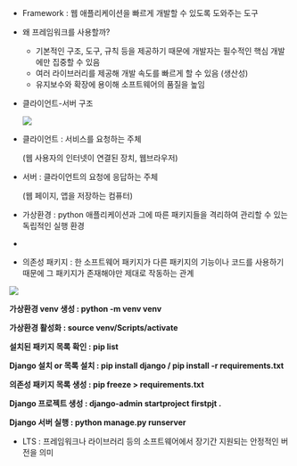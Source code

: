- Framework : 웹 애플리케이션을 빠르게 개발할 수 있도록 도와주는 도구
  
  

- 왜 프레임워크를 사용할까?
  
  - 기본적인 구조, 도구, 규칙 등을 제공하기 때문에 개발자는 필수적인 핵심 개발에만 집중할 수 있음
  - 여러 라이브러리를 제공해 개발 속도를 빠르게 할 수 있음 (생산성)
  - 유지보수와 확장에 용이해 소프트웨어의 품질을 높임
    
    

- 클라이언트-서버 구조
  
  ![](C:\Users\SSAFY\Downloads\Untitled.png)
  
  

- 클라이언트 : 서비스를 요청하는 주체
  
  (웹 사용자의 인터넷이 연결된 장치, 웹브라우저)
  
  

- 서버 : 클라이언트의 요청에 응답하는 주체
  
  (웹 페이지, 앱을 저장하는 컴퓨터)
  
  

- 가상환경 : python 애플리케이션과 그에 따른 패키지들을 격리하여 관리할 수 있는 독립적인 실행 환경

- 

- 의존성 패키지 : 한 소프트웨어 패키지가 다른 패키지의 기능이나 코드를 사용하기 때문에 그 패키지가 존재해야만 제대로 작동하는 관계
  
  

![](C:\Users\SSAFY\Downloads\Untitled%20(1).png)

**가상환경 venv 생성 : python -m venv venv**

**가상환경 활성화 : source venv/Scripts/activate**

**설치된 패키지 목록 확인 : pip list**

**Django 설치 or 목록 설치 : pip install django / pip install -r requirements.txt**

**의존성 패키지 목록 생성 : pip freeze > requirements.txt**

**Django 프로젝트 생성 : django-admin startproject firstpjt .**

**Django 서버 실행 : python manage.py runserver**



- LTS : 프레임워크나 라이브러리 등의 소프트웨어에서 장기간 지원되는 안정적인 버전을 의미
